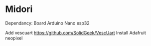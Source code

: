 # Midori

Dependancy:
Board Arduino Nano esp32

Add vescuart https://github.com/SolidGeek/VescUart
Install Adafruit neopixel
